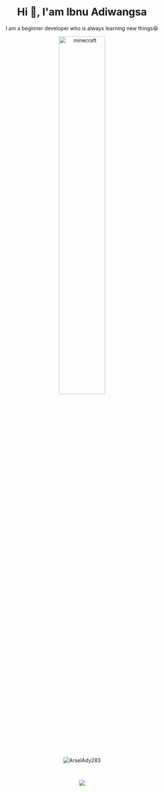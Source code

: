 <h1 align="center">Hi 👋, I'am Ibnu Adiwangsa</h1>
<p align="center">I am a beginner developer who is always learning new things😆</p>

<p align="center">
    <img src="https://i.imgur.com/rVyjJhG.jpeg" alt="minecraft" width="50%">
</p>
<p align="center"> <img src="https://komarev.com/ghpvc/?username=ibnnz&color=red" alt="ArselAdy283" /></p>
<br>

<p align="center">
  <a href="https://skillicons.dev">
    <img src="https://skillicons.dev/icons?i=py,cpp,html,css,js,tailwind,php,mysql,discord,git,github,vscode" />
  </a>
</p>
